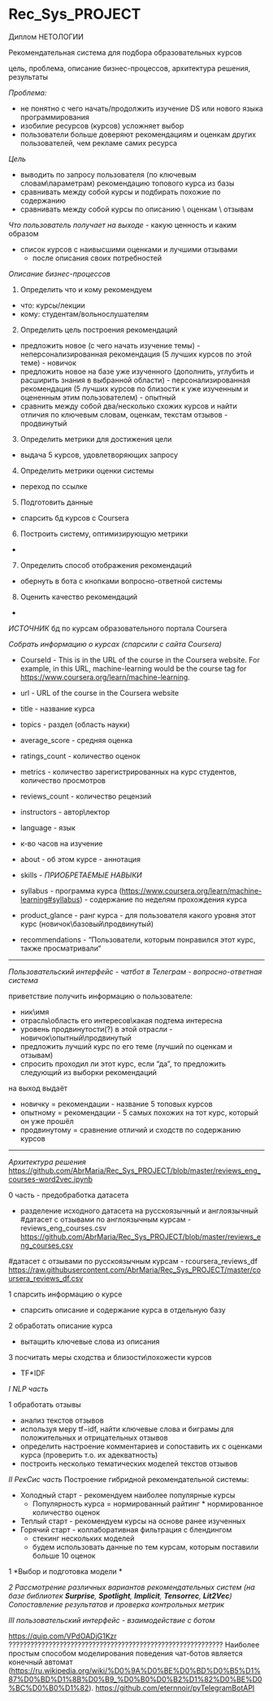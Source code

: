 # Rec_Sys_PROJECT
Диплом НЕТОЛОГИИ

 Рекомендательная система для подбора образовательных курсов 


цель, проблема, описание бизнес-процессов, архитектура решения, результаты

*Проблема:*

* не понятно с чего начать/продолжить изучение DS или нового языка программирования
* изобилие ресурсов (курсов) усложняет выбор
* пользователи больше доверяют рекомендациям и оценкам других пользователей, чем рекламе самих ресурса


*Цель*

* выводить по запросу пользователя (по ключевым словам\параметрам)  рекомендацию топового курса из базы
* сравнивать между собой курсы и подбирать похожие по содержанию 
* сравнивать между собой курсы по описанию \ оценкам \ отзывам



_Что пользователь получает на выходе_ - какую ценность и каким образом

* список курсов с наивысшими оценками и лучшими отзывами
    * после описания своих потребностей


*Описание бизнес-процессов*

1. Определить что и кому рекомендуем 

* что: курсы/лекции
* кому: студентам/вольнослушателям

2. Определить цель построения рекомендаций 

* предложить новое (с чего начать изучение темы) - неперсонализированная рекомендация (5 лучших курсов по этой теме) - новичок
* предложить новое на базе уже изученного (дополнить, углубить и расширить знания в выбранной области) - персонализированная рекомендация (5 лучших курсов по близости к уже изученным и оцененным этим пользователем) - опытный
* сравнить между собой два/несколько схожих курсов и найти отличия по ключевым словам, оценкам, текстам отзывов - продвинутый

3. Определить метрики для достижения цели 

* выдача 5 курсов, удовлетворяющих запросу

4. Определить метрики оценки системы

* переход по ссылке 

5. Подготовить данные 

* спарсить бд курсов с Coursera 

6. Построить систему, оптимизирующую метрики 

* 

7. Определить способ отображения рекомендаций 

* обернуть в бота с кнопками вопросно-ответной системы

8. Оценить качество рекомендаций

* 



_ИСТОЧНИК_
бд по курсам образовательного портала Coursera

*Собрать информацию о курсах (спарсили с сайта Coursera)*

* CourseId - This is in the URL of the course in the Coursera website. For example, in this URL, machine-learning would be the course tag for https://www.coursera.org/learn/machine-learning.
* url - URL of the course in the Coursera website
* title - название курса
* topics - раздел (область науки)
* average_score - средняя оценка
* ratings_count - количество оценок
* metrics - количество зарегистрированных на курс студентов, количество просмотров
* reviews_count - количество рецензий
* instructors - автор\лектор
* language - язык
* к-во часов на изучение
* about - об этом курсе - аннотация
* skills - _ПРИОБРЕТАЕМЫЕ НАВЫКИ_
* syllabus - программа курса (https://www.coursera.org/learn/machine-learning#syllabus) - содержание по неделям прохождения курса

* product_glance - ранг курса - для пользователя какого уровня этот курс (новичок\базовый\продвинутый)
* recommendations - “Пользователи, которым понравился этот курс, также просматривали“ 


____________________________________________________________________________
*Пользовательский интерфейс - чатбот в Телеграм - вопросно-ответная система*

приветствие
получить информацию о пользователе:

* ник\имя
* отрасль\область его интересов\какая подтема интересна
* уровень продвинутости(?) в этой отрасли - новичок\опытный\продвинутый
* предложить лучший курс по его теме (лучший по оценкам и отзывам)
* спросить проходил ли этот курс, если “да”, то предложить следующий из выборки рекомендаций
    

на выход выдаёт

* новичку = рекомендации - название 5 топовых курсов 
* опытному = рекомендации - 5 самых похожих на тот курс, который он уже прошёл
* продвинутому = сравнение отличий и сходств по содержанию курсов
______________________________________________________________________________

*Архитектура решения*
https://github.com/AbrMaria/Rec_Sys_PROJECT/blob/master/reviews_eng_courses-word2vec.ipynb


0 часть - предобработка датасета


* разделение исходного датасета на русскоязычный и англоязычный
#датасет с отзывами по англоязычным курсам - reviews_eng_courses.csv
https://github.com/AbrMaria/Rec_Sys_PROJECT/blob/master/reviews_eng_courses.csv

#датасет с отзывами по русскоязычным курсам - rcoursera_reviews_df
https://raw.githubusercontent.com/AbrMaria/Rec_Sys_PROJECT/master/coursera_reviews_df.csv


1 спарсить информацию о курсе

* спарсить описание и содержание курса в отдельную базу

2 обработать описание курса

* вытащить ключевые слова из описания

3 посчитать меры сходства и близости\похожести курсов 

* TF*IDF


_*I NLP часть*_

1 обработать отзывы 

* анализ текстов отзывов
* используя меру tf−idf,  найти ключевые слова и биграмы для положительных и отрицательных отзывов 
* определить настроение комментариев и сопоставить их с оценками курса (проверить т.о. их адекватность)
* построить несколько тематических моделей текстов отзывов


_*II РекСис часть*_
Построение гибридной рекомендательной системы:

* Холодный старт - рекомендуем наиболее популярные курсы
    * Популярность курса = нормированный райтинг * нормированное количество оценок
* Теплый старт - рекомендуем курсы на основе ранее изученных
* Горячий старт - коллаборативная фильтрация с блендингом
    * стекинг нескольких моделей
    * будем использовать данные по тем курсам, которым поставили больше 10 оценок

1 *Выбор и подготовка модели
 *

*2 Рассмотрение различных вариантов рекомендательных систем 
 (на базе библиотек **Surprise**, **Spotlight**, **Implicit**, **Tensorrec**, **Lit2Vec**) 
 Сопоставление результатов и проверка контрольных метрик*



_*III пользовательский интерфейс - взаимодействие с ботом*_


https://quip.com/VPdOADjG1Kzr
???????????????????????????????????????????????????????????
Наиболее простым способом моделирования поведения чат-ботов является конечный автомат (https://ru.wikipedia.org/wiki/%D0%9A%D0%BE%D0%BD%D0%B5%D1%87%D0%BD%D1%8B%D0%B9_%D0%B0%D0%B2%D1%82%D0%BE%D0%BC%D0%B0%D1%82).
https://github.com/eternnoir/pyTelegramBotAPI
